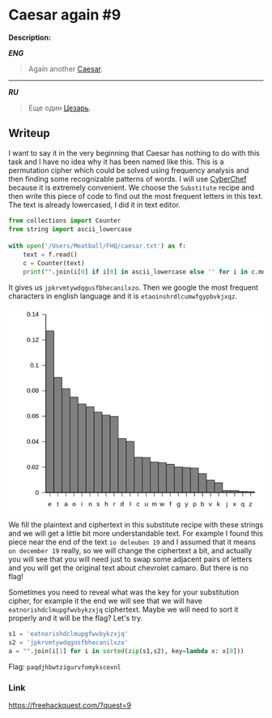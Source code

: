 # Caesar again #9
**Description:**

***ENG***
> Again another [Caesar](/FHQ/files/cryptography/caesar.txt).

---

***RU***
> Еще один [Цезарь](/FHQ/files/cryptography/caesar.txt).

## Writeup

I want to say it in the very beginning that Caesar has nothing to do with this task and I have no idea why it has been named like this. This is a permutation cipher which could be solved using frequency analysis and then finding some recognizable patterns of words. I will use [CyberChef](https://gchq.github.io/CyberChef/) because it is extremely convenient. We choose the `Substitute` recipe and then write this piece of code to find out the most frequent letters in this text. The text is already lowercased, I did it in text editor. 

```python
from collections import Counter
from string import ascii_lowercase

with open('/Users/Meatball/FHQ/caesar.txt') as f:
	text = f.read()
	c = Counter(text)
	print("".join(i[0] if i[0] in ascii_lowercase else '' for i in c.most_common()))
```

It gives us `jpkrvmtywdqgusfbhecanilxzo`. Then we google the most frequent characters in english language and it is `etaoinshrdlcumwfgypbvkjxqz`.

![frequency](/FHQ/images/cryptography/frequency.png)

We fill the plaintext and ciphertext in this substitute recipe with these strings and we will get a little bit more understandable text. For example I found this piece near the end of the text `io deleuben 19` and I assumed that it means `on december 19` really, so we will change the ciphertext a bit, and actually you will see that you will need just to swap some adjacent pairs of letters and you will get the original text about chevrolet camaro. But there is no flag!

Sometimes you need to reveal what was the key for your substitution cipher, for example it the end we will see that we will have `eatnorishdclmupgfwvbykzxjq` ciphertext. Maybe we will need to sort it properly and it will be the flag? Let's try. 

```python
s1 = 'eatnorishdclmupgfwvbykzxjq'
s2 = 'jpkrvmtywdqgusfbhecanilxzo'
a = "".join(i[1] for i in sorted(zip(s1,s2), key=lambda x: x[0]))
```

Flag: `paqdjhbwtzigurvfomykscexnl`

### Link

https://freehackquest.com/?quest=9
